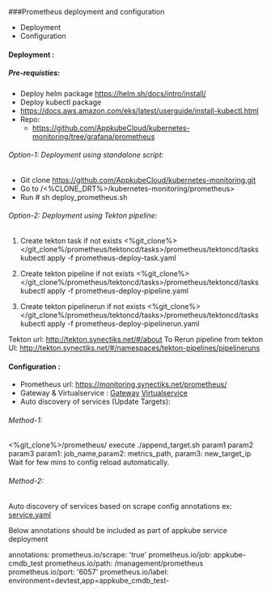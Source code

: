 ###Prometheus deployment and configuration

- Deployment 
- Configuration

#### Deployment :

##### Pre-requisties: 
- Deploy helm package https://helm.sh/docs/intro/install/
- Deploy kubectl package
 -  https://docs.aws.amazon.com/eks/latest/userguide/install-kubectl.html
- Repo: 
     - https://github.com/AppkubeCloud/kubernetes-monitoring/tree/grafana/prometheus

###### Option-1: Deployment using standalone script:
-   Git clone https://github.com/AppkubeCloud/kubernetes-monitoring.git
-   Go to /<%CLONE_DRT%>/kubernetes-monitoring/prometheus>
-  Run # sh deploy_prometheus.sh

###### Option-2: Deployment using Tekton pipeline:
 1. Create tekton task if not exists
 <%git_clone%></git_clone%/prometheus/tektoncd/tasks>/prometheus/tektoncd/tasks
 kubectl apply -f prometheus-deploy-task.yaml

 1. Create tekton pipeline if not exists
 <%git_clone%></git_clone%/prometheus/tektoncd/tasks>/prometheus/tektoncd/tasks
 kubectl apply -f prometheus-deploy-pipeline.yaml
 1. Create tekton pipelinerun if not exists
 <%git_clone%></git_clone%/prometheus/tektoncd/tasks>/prometheus/tektoncd/tasks
 kubectl apply -f prometheus-deploy-pipelinerun.yaml
 
 Tekton url: http://tekton.synectiks.net/#/about
 To Rerun pipeline from tekton UI: http://tekton.synectiks.net/#/namespaces/tekton-pipelines/pipelineruns
#### Configuration :
- Prometheus url: https://monitoring.synectiks.net/prometheus/
- Gateway & Virtualservice :  [Gateway](https://github.com/AppkubeCloud/kubernetes-monitoring/blob/main/prometheus/kubernetes-monitoring-vs.yaml "Gateway")  [Virtualservice](https://github.com/AppkubeCloud/kubernetes-monitoring/blob/main/prometheus/kubernetes-monitoring-vs.yaml "Virtualservice")
- Auto discovery of services (Update Targets):
###### Method-1:
<%git_clone%>/prometheus/
execute ./append_target.sh param1 param2 param3
param1: job_name,param2: metrics_path, param3: new_target_ip
Wait for few mins to config reload automatically.
###### Method-2:
Auto discovery of services based on scrape config annotations 
ex: [service.yaml](https://github.com/AppkubeCloud/appkube-cmdb-deployment/blob/main/helm/templates/service.yaml "service.yaml")

 Below annotations should be included as part of appkube service deployment
 
 annotations:
     prometheus.io/scrape: 'true'
     prometheus.io/job: appkube-cmdb_test
     prometheus.io/path: /management/prometheus
     prometheus.io/port: '6057'
     prometheus.io/label: environment=devtest,app=appkube_cmdb_test- 

